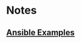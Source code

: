# Notes

## [Ansible Examples](https://github.com/ejordangottlieb/notes/blob/master/ansible/README.md)
